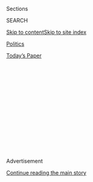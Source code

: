 <div id="app">

<div>

<div>

<div>

<div class="NYTAppHideMasthead css-1q2w90k e1suatyy0">

<div class="section css-ui9rw0 e1suatyy2">

<div class="css-eph4ug er09x8g0">

<div class="css-6n7j50">

</div>

<span class="css-1dv1kvn">Sections</span>

<div class="css-10488qs">

<span class="css-1dv1kvn">SEARCH</span>

</div>

[Skip to content](#site-content)[Skip to site
index](#site-index)

</div>

<div id="masthead-section-label" class="css-1wr3we4 eaxe0e00">

[Politics](https://www.nytimes.com/section/politics)

</div>

<div class="css-10698na e1huz5gh0">

</div>

</div>

<div id="masthead-bar-one" class="section hasLinks css-15hmgas e1csuq9d3">

<div class="css-uqyvli e1csuq9d0">

</div>

<div class="css-1uqjmks e1csuq9d1">

</div>

<div class="css-9e9ivx">

[](https://myaccount.nytimes.com/auth/login?response_type=cookie&client_id=vi)

</div>

<div class="css-1bvtpon e1csuq9d2">

[Today’s
Paper](https://www.nytimes.com/section/todayspaper)

</div>

</div>

</div>

</div>

<div data-aria-hidden="false">

<div id="site-content" data-role="main">

<div>

<div class="css-1aor85t" style="opacity:0.000000001;z-index:-1;visibility:hidden">

<div class="css-1hqnpie">

<div class="css-epjblv">

<span class="css-17xtcya">[Politics](/section/politics)</span><span class="css-x15j1o">|</span><span class="css-fwqvlz">Kaspersky
Lab Antivirus Software Is Ordered Off U.S. Government
Computers</span>

</div>

<div class="css-k008qs">

<div class="css-1iwv8en">

<span class="css-18z7m18"></span>

<div>

</div>

</div>

<span class="css-1n6z4y">https://nyti.ms/2eV8nKY</span>

<div class="css-1705lsu">

<div class="css-4xjgmj">

<div class="css-4skfbu" data-role="toolbar" data-aria-label="Social Media Share buttons, Save button, and Comments Panel with current comment count" data-testid="share-tools">

  - 
  - 
  - 
  - 
    
    <div class="css-6n7j50">
    
    </div>

  - 

</div>

</div>

</div>

</div>

</div>

</div>

<div id="NYT_TOP_BANNER_REGION" class="css-13pd83m">

</div>

<div id="top-wrapper" class="css-1sy8kpn">

<div id="top-slug" class="css-l9onyx">

Advertisement

</div>

[Continue reading the main
story](#after-top)

<div class="ad top-wrapper" style="text-align:center;height:100%;display:block;min-height:250px">

<div id="top" class="place-ad" data-position="top" data-size-key="top">

</div>

</div>

<div id="after-top">

</div>

</div>

<div id="sponsor-wrapper" class="css-1hyfx7x">

<div id="sponsor-slug" class="css-19vbshk">

Supported by

</div>

[Continue reading the main
story](#after-sponsor)

<div id="sponsor" class="ad sponsor-wrapper" style="text-align:center;height:100%;display:block">

</div>

<div id="after-sponsor">

</div>

</div>

<div class="css-1vkm6nb ehdk2mb0">

# Kaspersky Lab Antivirus Software Is Ordered Off U.S. Government Computers

</div>

<div class="css-79elbk" data-testid="photoviewer-wrapper">

<div class="css-z3e15g" data-testid="photoviewer-wrapper-hidden">

</div>

<div class="css-1a48zt4 ehw59r15" data-testid="photoviewer-children">

![<span class="css-16f3y1r e13ogyst0" data-aria-hidden="true">American
government agencies have been ordered to stop using antivirus software
made by Kaspersky Lab, whose headquarters, above, are in
Moscow.</span><span class="css-cnj6d5 e1z0qqy90" itemprop="copyrightHolder"><span class="css-1ly73wi e1tej78p0">Credit...</span><span><span>Pavel
Golovkin/Associated
Press</span></span></span>](https://static01.nyt.com/images/2017/09/14/us/14dc-hack/14dc-hack-articleInline.jpg?quality=75&auto=webp&disable=upscale)

</div>

</div>

<div class="css-xt80pu e12qa4dv0">

<div class="css-18e8msd">

<div class="css-vp77d3 epjyd6m0">

<div class="css-1baulvz">

By [<span class="css-1baulvz" itemprop="name">Matthew
Rosenberg</span>](http://www.nytimes.com/by/matthew-rosenberg) and
[<span class="css-1baulvz last-byline" itemprop="name">Ron
Nixon</span>](http://www.nytimes.com/by/ron-nixon)

</div>

</div>

  - Sept. 13,
    2017

  - 
    
    <div class="css-4xjgmj">
    
    <div class="css-d8bdto" data-role="toolbar" data-aria-label="Social Media Share buttons, Save button, and Comments Panel with current comment count" data-testid="share-tools">
    
      - 
      - 
      - 
      - 
        
        <div class="css-6n7j50">
        
        </div>
    
      - 
    
    </div>
    
    </div>

</div>

</div>

<div class="section meteredContent css-1r7ky0e" name="articleBody" itemprop="articleBody">

<div class="css-1fanzo5 StoryBodyCompanionColumn">

<div class="css-53u6y8">

WASHINGTON — The federal government moved on Wednesday to wipe from its
computer systems any software made by a prominent Russian cybersecurity
firm, Kaspersky Lab, that is being investigated by the F.B.I. for
possible links to Russian security services.

The concerns surrounding Kaspersky, whose software is sold throughout
the United States, are longstanding. The F.B.I., aided by American
spies, has for years been trying to determine whether Kaspersky’s senior
executives are working with Russian military and intelligence, according
to current and former American officials. The F.B.I. has also been
investigating whether Kaspersky software, including its well-regarded
antivirus programs, contain back doors that could allow Russian
intelligence access into computers on which it is running. The company
denies the allegations.

The officials, all of whom spoke on the condition of anonymity because
the inquiries are classified, would not provide details of the
information they have collected on Kaspersky. But on Wednesday, Elaine
C. Duke, the acting secretary of Homeland Security, ordered federal
agencies to develop plans to remove Kaspersky software from government
systems in the next 90 days.

Wednesday’s announcement is the latest instance of the apparent
disconnect between the Trump White House, which has often downplayed the
threat of Russian interference to the country’s infrastructure, and
front-line American law enforcement and intelligence officials, who are
engaged in a perpetual shadow war against Moscow-directed operatives.

</div>

</div>

<div class="css-1fanzo5 StoryBodyCompanionColumn">

<div class="css-53u6y8">

Kaspersky’s business in the United States now appears to be the latest
casualty in those spy wars. Best Buy, the electronics giant, announced
last week that it was pulling Kaspersky Lab’s cybersecurity products
from its shelves and website, and the Senate is voting this week on a
defense-spending bill that would ban Kaspersky Lab products from being
used by American government agencies, effectively codifying Wednesday’s
directive into law.

Kaspersky is considered one of the foremost cybersecurity research firms
in the world, and has considerable expertise in designing antivirus
software and tools to uncover spyware used by Western intelligence
services. The company was [founded
by](https://www.nytimes.com/2016/06/11/world/europe/kaspersky-lab-russia-cybercrime-internet.html?mcubz=3)
Eugene V. Kaspersky, who attended a high school that trained Russian
spies, and later wrote software for the Soviet Army before going on to
found Kaspersky Lab in 1997. He has insisted that neither he nor his
company have active ties to the Russian military or intelligence
services.

Yet despite its prominence in the cybersecurity world, its origins in
Russia have for years fueled suspicions about its possible ties to
Russia’s intelligence agencies. Federal officials have warned private
companies to avoid Kaspersky software, and earlier this year the firm
was removed from two lists of approved vendors used by government
agencies to purchase technology.

At a Senate hearing in May, a number of senior American security
officials, including the chiefs of the F.B.I. and the C.I.A., were even
more blunt when asked if they would be comfortable with Kaspersky
software running on their agencies’ systems:
[“No,”](https://www.youtube.com/watch?v=TJdEq8YqzIg) they said.

</div>

</div>

<div class="css-1fanzo5 StoryBodyCompanionColumn">

<div class="css-53u6y8">

Still, Kaspersky’s software is believed to be used in many federal
agencies, especially its antivirus products, though there is no reliable
estimate of its ubiquity — government computer systems tend be a
jumbled-together collection of often-aging software and hardware, and no
central authority keeps track of who uses what.

Kaspersky’s software is also widely used by state governments and
ordinary Americans. The company says it has more than 400 million users
around the world. It also has a robust business analyzing and
investigating cyberthreats.

“The risk that the Russian government, whether acting on its own or in
collaboration with Kaspersky, could capitalize on access provided by
Kaspersky products to compromise federal information and information
systems directly implicates U.S. national security,” Ms. Duke said in a
statement.

Kaspersky said it was disappointed with Homeland Security’s decision and
denied any ties to the Russian government.

</div>

</div>

</div>

<div>

</div>

<div>

</div>

<div>

</div>

<div>

<div id="bottom-wrapper" class="css-1ede5it">

<div id="bottom-slug" class="css-l9onyx">

Advertisement

</div>

[Continue reading the main
story](#after-bottom)

<div id="bottom" class="ad bottom-wrapper" style="text-align:center;height:100%;display:block;min-height:90px">

</div>

<div id="after-bottom">

</div>

</div>

</div>

</div>

</div>

## Site Index

<div>

</div>

## Site Information Navigation

  - [© <span>2020</span> <span>The New York Times
    Company</span>](https://help.nytimes.com/hc/en-us/articles/115014792127-Copyright-notice)

<!-- end list -->

  - [NYTCo](https://www.nytco.com/)
  - [Contact
    Us](https://help.nytimes.com/hc/en-us/articles/115015385887-Contact-Us)
  - [Work with us](https://www.nytco.com/careers/)
  - [Advertise](https://nytmediakit.com/)
  - [T Brand Studio](http://www.tbrandstudio.com/)
  - [Your Ad
    Choices](https://www.nytimes.com/privacy/cookie-policy#how-do-i-manage-trackers)
  - [Privacy](https://www.nytimes.com/privacy)
  - [Terms of
    Service](https://help.nytimes.com/hc/en-us/articles/115014893428-Terms-of-service)
  - [Terms of
    Sale](https://help.nytimes.com/hc/en-us/articles/115014893968-Terms-of-sale)
  - [Site
    Map](https://spiderbites.nytimes.com)
  - [Help](https://help.nytimes.com/hc/en-us)
  - [Subscriptions](https://www.nytimes.com/subscription?campaignId=37WXW)

</div>

</div>

</div>

</div>
